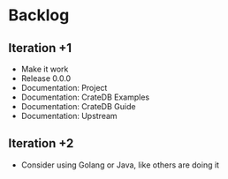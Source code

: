 # Backlog

## Iteration +1
- Make it work
- Release 0.0.0
- Documentation: Project
- Documentation: CrateDB Examples
- Documentation: CrateDB Guide
- Documentation: Upstream

## Iteration +2
- Consider using Golang or Java, like others are doing it


